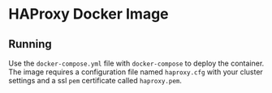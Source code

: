 # HAProxy Docker Image

## Running 

Use the `docker-compose.yml` file with `docker-compose` to deploy the container. The image requires a configuration file named `haproxy.cfg` with your cluster settings and a ssl `pem` certificate called `haproxy.pem`. 
